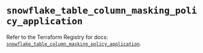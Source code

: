 # `snowflake_table_column_masking_policy_application`

Refer to the Terraform Registry for docs: [`snowflake_table_column_masking_policy_application`](https://registry.terraform.io/providers/snowflakedb/snowflake/2.4.0/docs/resources/table_column_masking_policy_application).
